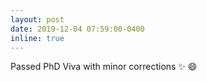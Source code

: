 ```yaml
---
layout: post
date: 2019-12-04 07:59:00-0400
inline: true
---
```


Passed PhD Viva with minor corrections :sparkles: :smile:
